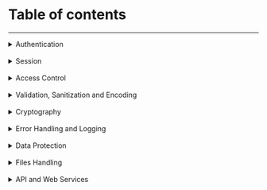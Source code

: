 # Table of contents

<hr>

<details>
<summary>Authentication</summary>

**Login**
- [Improper Authentication](vuln/improper_authentication.md)
- Improper Restriction of Excessive Authentication Attempts

**Change Password**
- [Unverified Password Change](vuln/unverified_password_change.md)

**Forget Password**
- Verify password credential recovery does not reveal the current 
password in any way.

</details>

<br>

<details>
<summary>Session</summary>

- Cleartext Transmission of Session Token
- [Session Fixation](vuln/session_fixation.md)
- Insufficient Session Expiration
- [Sensitive Cookie in HTTPS Session Without 'Secure' Attribute](vuln/sensitive_cookie_without_secure_attribute.md)
- [Use of Hard-coded Password/Credentials](vuln/Use_of_Hardcoded_Password.md)

</details>

<br>

<details>
<summary>Access Control</summary>

- [IDOR](vuln/idor.md)
- [Cross-Site Request Forgery (CSRF)](vuln/CSRF.md)
- [Missing Authorization](vuln/Missing_authorization.md)
- [Incorrect Authorization](vuln/Incorrect_authorization.md)

</details>

<br>

<details>
<summary>Validation, Sanitization and Encoding</summary>

**Input Validation**
- Mass Assignment
- Open Redirect

**Sanitization and Sandboxing**
- Improper Encoding or Escaping of Output
- Eval Injection
- Code Injection
- [SSRF](vuln/ssrf.md)

**Output Encoding and Injection**
- [XSS](vuln/XSS.md)
- [SQL Injection](vuln/SQL_Injection.md)
- OS Command Injection
- LFI - RFI
- XPath Injection

**Deserialization**
- [Deserialization of Untrusted Data](vuln/deserialization_of_untrusted_data.md)
- XXE
- Eval Injection
</details>

<br>

<details>
<summary>Cryptography</summary>

- [Broken or Risky Crypto Algorithm](vuln/Broken_or_risky_crypto.md)
- [Use of Hard-coded Password/Credentials](vuln/Use_of_Hardcoded_Password.md)
</details>

<br>

<details>
<summary>Error Handling and Logging</summary>

- [Sensitive Information into Log File](vuln/sensitivity_information_into_log_file.md)
- [Improper Output Neutralization for Logs](vuln/improper_output_neutralization.md)
- [Insufficient Logging](vuln/insufficient_logging.md)
- [Generation of Error Message Containing Sensitive Information](vuln/generation_of_error_message_containing_sensitive_information.md)
- [Exposure of sensitive information](vuln/Exposure_Of_Sensitive_Information.md)

</details>

<br>

<details>
<summary>Data Protection</summary>

- Use of Web Browser Cache Containing Sensitive Information
- Insecure Storage of Sensitive Information
- Cleartext Transmission of Sensitive Information
</details>

<br>

<details>
<summary>Files Handling</summary>

- Data Amplification
- Unrestricted Upload of File with Dangerous Type
- [Inclusion of Functionality from Untrusted Control Sphere](vuln/inclusion_of_functionality_from_untrusted_control_sphere.md)
- [Path Traversal](vuln/Path_Traversal.md)
- [External Control of File Name or Path](vuln/external_control_of_file_name.md)
- LFI
- RFI
- OS Command Injection
- SSRF
</details>

<br>

<details>
<summary>API and Web Services</summary>

- Improper Encoding or Escaping of Output
- Use of GET Request Method With Sensitive Query Strings
- Trusting HTTP Permission Methods on the Server Side
- CSRF
</details>
